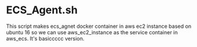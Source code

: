 # ECS_Agent.sh
This script makes ecs_agnet docker container in aws ec2 instance based on ubuntu 16
so we can use aws_ec2_instance as the service container in aws_ecs.
It's basiccccc version.
